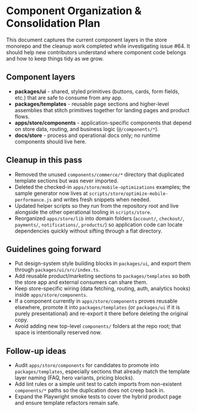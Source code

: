 # Component Organization & Consolidation Plan

This document captures the current component layers in the store monorepo and the cleanup work completed while investigating issue #64. It should help new contributors understand where component code belongs and how to keep things tidy as we grow.

## Component layers
- **packages/ui** - shared, styled primitives (buttons, cards, form fields, etc.) that are safe to consume from any app.
- **packages/templates** - reusable page sections and higher-level assemblies that stitch primitives together for landing pages and product flows.
- **apps/store/components** - application-specific components that depend on store data, routing, and business logic (`@/components/*`).
- **docs/store** - process and operational docs only; no runtime components should live here.

## Cleanup in this pass
- Removed the unused `components/commerce/*` directory that duplicated template sections but was never imported.
- Deleted the checked-in `apps/store/mobile-optimizations` examples; the sample generator now lives at `scripts/store/optimize-mobile-performance.js` and writes fresh snippets when needed.
- Updated helper scripts so they run from the repository root and live alongside the other operational tooling in `scripts/store`.
- Reorganized `apps/store/lib` into domain folders (`account/`, `checkout/`, `payments/`, `notifications/`, `products/`) so application code can locate dependencies quickly without sifting through a flat directory.

## Guidelines going forward
- Put design-system style building blocks in `packages/ui`, and export them through `packages/ui/src/index.ts`.
- Add reusable product/marketing sections to `packages/templates` so both the store app and external consumers can share them.
- Keep store-specific wiring (data fetching, routing, auth, analytics hooks) inside `apps/store/components`.
- If a component currently in `apps/store/components` proves reusable elsewhere, promote it into `packages/templates` (or `packages/ui` if it is purely presentational) and re-export it there before deleting the original copy.
- Avoid adding new top-level `components/` folders at the repo root; that space is intentionally reserved now.

## Follow-up ideas
- Audit `apps/store/components` for candidates to promote into `packages/templates`, especially sections that already match the template layer naming (FAQ, hero variants, pricing blocks).
- Add lint rules or a simple unit test to catch imports from non-existent `components/*` paths so the duplication does not creep back in.
- Expand the Playwright smoke tests to cover the hybrid product page and ensure template refactors remain safe.
